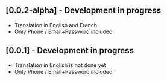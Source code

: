 ## [0.0.2-alpha] - Development in progress

* Translation in English and French
* Only Phone / Email+Password included

## [0.0.1] - Development in progress

* Translation in English is not done yet
* Only Phone / Email+Password included
